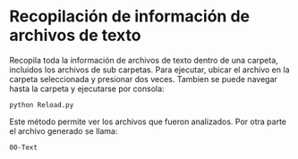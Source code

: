 # Recopilación de información de archivos de texto

Recopila toda la información de archivos de texto dentro de una 
carpeta, incluidos los archivos de sub carpetas.
Para ejecutar, ubicar el archivo en la carpeta seleccionada y 
presionar dos veces.
Tambien se puede navegar hasta la carpeta y ejecutarse por
consola:
```
python Reload.py
```
Este método permite ver los archivos que fueron analizados.
Por otra parte el archivo generado se llama:
```
00-Text
```